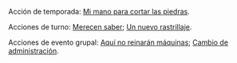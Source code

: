 Acción de temporada:
[Mi mano para cortar las piedras](Mi%20mano%20para%20cortar%20las%20piedras.md).

Acciones de turno:
[Merecen saber](Merecen%20saber.md); [Un nuevo rastrillaje](Un%20nuevo%20rastrillaje.md).

Acciones de evento grupal:
[Aquí no reinarán máquinas](Aquí%20no%20reinarán%20máquinas.md); [Cambio de administración](Cambio%20de%20administración.md).
